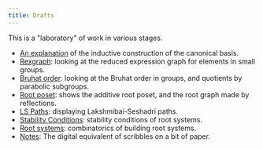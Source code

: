 ```yaml
---
title: Drafts
---
```


This is a "laboratory" of work in various stages.

- [An explanation](/drafts/kl_basis/) of the inductive construction of the canonical basis.
- [Rexgraph](/drafts/rexgraph/): looking at the reduced expression graph for elements in small groups.
- [Bruhat order](/drafts/bruhat/): looking at the Bruhat order in groups, and quotients by parabolic subgroups.
- [Root poset](/drafts/root_poset/): shows the additive root poset, and the root graph made by reflections.
- [LS Paths](/drafts/lspaths/): displaying Lakshmibai-Seshadri paths.
- [Stability Conditions](/drafts/stability_conditions/): stability conditions of root systems.
- [Root systems](/drafts/root_systems/): combinatorics of building root systems.
- [Notes](/drafts/notes/): The digital equivalent of scribbles on a bit of paper.
